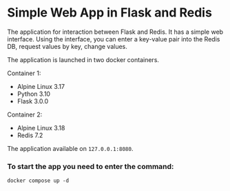 # Simple Web App in Flask and Redis

The application for interaction between Flask and Redis. It has a simple web interface.
Using the interface, you can enter a key-value pair into the Redis DB, request values by key, change values.

The application is launched in two docker containers.

Container 1:
- Alpine Linux 3.17
- Python 3.10
- Flask 3.0.0

Container 2:
- Alpine Linux 3.18
- Redis 7.2

The application available on `127.0.0.1:8080`.

### To start the app you need to enter the command:

    docker compose up -d
